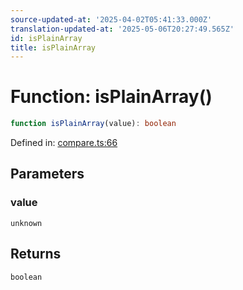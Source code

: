 ```yaml
---
source-updated-at: '2025-04-02T05:41:33.000Z'
translation-updated-at: '2025-05-06T20:27:49.565Z'
id: isPlainArray
title: isPlainArray
---
```


<!-- DO NOT EDIT: this page is autogenerated from the type comments -->

# Function: isPlainArray()

```ts
function isPlainArray(value): boolean
```

Defined in: [compare.ts:66](https://github.com/TanStack/pacer/blob/main/packages/pacer/src/compare.ts#L66)

## Parameters

### value

`unknown`

## Returns

`boolean`
